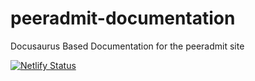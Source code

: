 # peeradmit-documentation
Docusaurus Based Documentation for the peeradmit site

[![Netlify Status](https://api.netlify.com/api/v1/badges/3ea354a6-b903-40a9-9b6e-31466a937c26/deploy-status)](https://app.netlify.com/sites/peeradmit/deploys)
